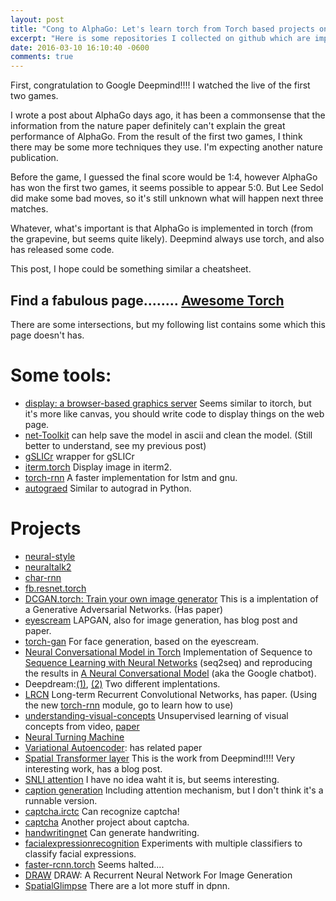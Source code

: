 ```yaml
---
layout: post
title: "Cong to AlphaGo: Let's learn torch from Torch based projects on github"
excerpt: "Here is some repositories I collected on github which are implemented in torch/Lua. These can be helpful for us to get used to torch."
date: 2016-03-10 16:10:40 -0600
comments: true
---
```

First, congratulation to Google Deepmind!!!! I watched the live of the first two games.

I wrote a post about AlphaGo days ago, it has been a commonsense that the information from the nature paper definitely can't explain the great performance of AlphaGo. From the result of the first two games, I think there may be some more techniques they use. I'm expecting another nature publication.

Before the game, I guessed the final score would be 1:4, however AlphaGo has won the first two games, it seems possible to appear 5:0. But Lee Sedol did make some bad moves, so it's still unknown what will happen next three matches.

Whatever, what's important is that AlphaGo is implemented in torch (from the grapevine, but seems quite likely). Deepmind always use torch, and also has released some code.

This post, I hope could be something similar a cheatsheet.

## Find a fabulous page........ [Awesome Torch](https://github.com/carpedm20/awesome-torch)
There are some intersections, but my following list contains some which this page doesn't has.

# Some tools:

- [display: a browser-based graphics server](https://github.com/szym/display) Seems similar to itorch, but it's more like canvas, you should write code to display things on the web page.
- [net-Toolkit](https://github.com/Atcold/net-toolkit) can help save the model in ascii and clean the model. (Still better to understand, see my previous post)
- [gSLICr](https://github.com/jhjin/gSLICr-torch) wrapper for gSLICr
- [iterm.torch](https://github.com/szagoruyko/iterm.torch) Display image in iterm2.
- [torch-rnn](https://github.com/jcjohnson/torch-rnn) A faster implementation for lstm and gnu.
- [autograed](https://github.com/twitter/torch-autograd) Similar to autograd in Python.

# Projects

- [neural-style](https://github.com/jcjohnson/neural-style)
- [neuraltalk2](https://github.com/karpathy/neuraltalk2)
- [char-rnn](https://github.com/karpathy/char-rnn)
- [fb.resnet.torch](https://github.com/facebook/fb.resnet.torch)
- [DCGAN.torch: Train your own image generator](https://github.com/soumith/dcgan.torch) This is a implentation of a Generative Adversarial Networks. (Has paper)
- [eyescream](https://github.com/facebook/eyescream) LAPGAN, also for image generation, has blog post and paper.
- [torch-gan](https://github.com/skaae/torch-gan) For face generation, based on the eyescream.
- [Neural Conversational Model in Torch](https://github.com/macournoyer/neuralconvo) Implementation of Sequence to [Sequence Learning with Neural Networks](http://arxiv.org/abs/1409.3215) (seq2seq) and reproducing the results in [A Neural Conversational Model](http://arxiv.org/abs/1506.05869) (aka the Google chatbot).
- Deepdream:[(1)](https://github.com/eladhoffer/DeepDream.torch), [(2)](https://github.com/miltonmanfried/deepdream) Two different implentations.
- [LRCN](https://github.com/didw/LRCN)  Long-term Recurrent Convolutional Networks, has paper. (Using the new [torch-rnn](https://github.com/jcjohnson/torch-rnn) module, go to learn how to use)
- [understanding-visual-concepts](https://github.com/willwhitney/understanding-visual-concepts) Unsupervised learning of visual concepts from video, [paper](http://willwhitney.github.io/understanding-visual-concepts/)
- [Neural Turning Machine](https://github.com/kaishengtai/torch-ntm)
- [Variational Autoencoder](https://github.com/y0ast/VAE-Torch): has related paper
- [Spatial Transformer layer](https://github.com/Moodstocks/gtsrb.torch) This is the work from Deepmind!!!! Very interesting work, has a blog post.
- [SNLI attention](https://github.com/cheng6076/SNLI-attention) I have no idea waht it is, but seems interesting.
- [caption generation](https://github.com/eladhoffer/captionGeneration.torch) Including attention mechanism, but I don't think it's a runnable version.
- [captcha.irctc](https://github.com/arunpatala/captcha.irctc) Can recognize captcha!
- [captcha](https://github.com/arunpatala/captcha) Another project about captcha.
- [handwritingnet](https://github.com/jarmstrong2/handwritingnet) Can generate handwriting.
- [facialexpressionrecognition](https://github.com/jarmstrong2/facialexpressionrecognition) Experiments with multiple classifiers to classify facial expressions.
- [faster-rcnn.torch](https://github.com/andreaskoepf/faster-rcnn.torch) Seems halted....
- [DRAW](https://github.com/vivanov879/draw) DRAW: A Recurrent Neural Network For Image Generation
- [SpatialGlimpse](https://github.com/nicholas-leonard/dpnn#nn.SpatialGlimpse) There are a lot more stuff in dpnn.
